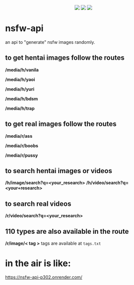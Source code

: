 <p align="center">
 <img src="https://raw.githubusercontent.com/MicaelliMedeiros/micaellimedeiros/master/image/computer-illustration.png"/>

<img src="https://img.shields.io/badge/TypeScript-black?style=for-the-badge&logo=typescript&logoColor=white"/>
<img
src="https://profile-counter.glitch.me/{Swag666baby}/count.svg"/>

</p>

# nsfw-api
an api to "generate" nsfw images randomly. 

## to get hentai images follow the routes 
**/media/h/vanila**

**/media/h/yaoi**

**/media/h/yuri**

**/media/h/bdsm**

**/media/h/trap**

## to get real images follow the routes 
**/media/r/ass**

**/media/r/boobs**

**/media/r/pussy**


## to search hentai images or videos 
**/h/image/search?q=<your_research>**
**/h/video/search?q=<your+research>**

## to search real videos 
**/r/video/search?q=<your_research>**

## 110 types are also available in the route 
**/r/image/< tag >**
tags are available at `tags.txt`
  
# in the air is like: 
https://nsfw-api-p302.onrender.com/
